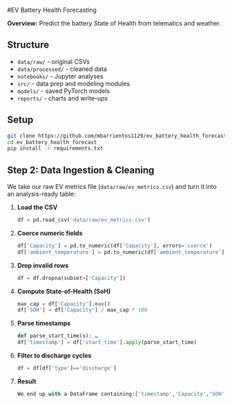 #EV Battery Health Forecasting

**Overview:** Predict the battery State of Health from telematics and weather.

## Structure 
- `data/raw/` - original CSVs
- `data/processed/` - cleaned data
- `notebooks/` - Jupyter analyses
- `src/` - data prep and modeling modules
- `models/` - saved PyTorch models
- `reports/` - charts and write-ups

## Setup
```bash 
git clone https://github.com/mbarrientos1129/ev_battery_health_forecast
cd ev_battery_health_forecast
pip install -r requirements.txt
```
## Step 2: Data Ingestion & Cleaning
We take our raw EV metrics file (`data/raw/ev_metrics.csv`) and turn it into an analysis-ready table:

1. **Load the CSV**  
   ```python
   df = pd.read_csv('data/raw/ev_metrics.csv')
   ```
2. **Coerce numeric fields**
    ```python
    df['Capacity'] = pd.to_numeric(df['Capacity'], errors='coerce')
    df['ambient_temperature'] = pd.to_numeric(df['ambient_temperature'], errors='coerce')
    ```
3. **Drop invalid rows**
    ```python
    df = df.dropna(subset=['Capacity'])
    ```
4. **Compute State-of-Health (SoH)**
    ```python
    max_cap = df['Capacity'].max()
    df['SOH'] = df['Capacity'] / max_cap * 100
    ```
5. **Parse timestamps**
    ```python
    def parse_start_time(s): …
    df['timestamp'] = df['start_time'].apply(parse_start_time)
    ```
6. **Filter to discharge cycles**
    ```python
    df = df[df['type']=='discharge']
    ```
7. **Result**
    ```python
    We end up with a DataFrame containing:['timestamp','Capacity','SOH','ambient_temperature','battery_id','test_id'].
    ```


